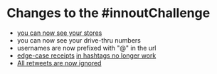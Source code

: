 # Changes to the #innoutChallenge

* [you can now see your stores](https://twitter.com/innoutChallenge/status/823726110693199872)
* you can now see your drive-thru numbers
* usernames are now prefixed with "@" in the url
* [edge-case receipts](https://twitter.com/innoutChallenge/status/719276392681091072) [in hashtags no longer work](https://twitter.com/innoutChallenge/status/724149244035100672)
* [All retweets are now ignored](https://twitter.com/innoutChallenge/status/645684873143803904)

